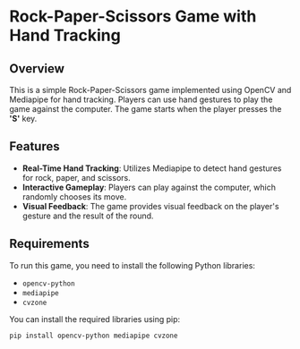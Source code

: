 # Rock-Paper-Scissors Game with Hand Tracking

## Overview
This is a simple Rock-Paper-Scissors game implemented using OpenCV and Mediapipe for hand tracking. Players can use hand gestures to play the game against the computer. The game starts when the player presses the **'S'** key.

## Features
- **Real-Time Hand Tracking**: Utilizes Mediapipe to detect hand gestures for rock, paper, and scissors.
- **Interactive Gameplay**: Players can play against the computer, which randomly chooses its move.
- **Visual Feedback**: The game provides visual feedback on the player's gesture and the result of the round.

## Requirements
To run this game, you need to install the following Python libraries:
- `opencv-python`
- `mediapipe`
- `cvzone`

You can install the required libraries using pip:

```bash
pip install opencv-python mediapipe cvzone
